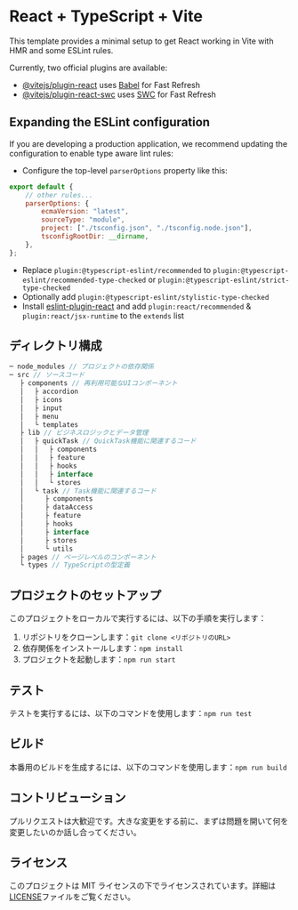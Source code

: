 # React + TypeScript + Vite

This template provides a minimal setup to get React working in Vite with HMR and some ESLint rules.

Currently, two official plugins are available:

- [@vitejs/plugin-react](https://github.com/vitejs/vite-plugin-react/blob/main/packages/plugin-react/README.md) uses [Babel](https://babeljs.io/) for Fast Refresh
- [@vitejs/plugin-react-swc](https://github.com/vitejs/vite-plugin-react-swc) uses [SWC](https://swc.rs/) for Fast Refresh

## Expanding the ESLint configuration

If you are developing a production application, we recommend updating the configuration to enable type aware lint rules:

- Configure the top-level `parserOptions` property like this:

```js
export default {
	// other rules...
	parserOptions: {
		ecmaVersion: "latest",
		sourceType: "module",
		project: ["./tsconfig.json", "./tsconfig.node.json"],
		tsconfigRootDir: __dirname,
	},
};
```

- Replace `plugin:@typescript-eslint/recommended` to `plugin:@typescript-eslint/recommended-type-checked` or `plugin:@typescript-eslint/strict-type-checked`
- Optionally add `plugin:@typescript-eslint/stylistic-type-checked`
- Install [eslint-plugin-react](https://github.com/jsx-eslint/eslint-plugin-react) and add `plugin:react/recommended` & `plugin:react/jsx-runtime` to the `extends` list

## ディレクトリ構成

```js
─ node_modules // プロジェクトの依存関係
─ src // ソースコード
　 ├ components // 再利用可能なUIコンポーネント
　 │ 　├ accordion
　 │ 　├ icons
　 │ 　├ input
　 │ 　├ menu
　 │ 　└ templates
　 ├ lib // ビジネスロジックとデータ管理
　 │ 　├ quickTask // QuickTask機能に関連するコード
　 │ 　│ 　├ components
　 │ 　│ 　├ feature
　 │ 　│ 　├ hooks
　 │ 　│ 　├ interface
　 │ 　│ 　└ stores
　 │ 　└ task // Task機能に関連するコード
　 │ 　 　├ components
　 │ 　 　├ dataAccess
　 │ 　 　├ feature
　 │ 　 　├ hooks
　 │ 　 　├ interface
　 │ 　 　├ stores
　 │ 　 　└ utils
　 ├ pages // ページレベルのコンポーネント
　 └ types // TypeScriptの型定義
```

## プロジェクトのセットアップ

このプロジェクトをローカルで実行するには、以下の手順を実行します：

1. リポジトリをクローンします：`git clone <リポジトリのURL>`
2. 依存関係をインストールします：`npm install`
3. プロジェクトを起動します：`npm run start`

## テスト

テストを実行するには、以下のコマンドを使用します：`npm run test`

## ビルド

本番用のビルドを生成するには、以下のコマンドを使用します：`npm run build`

## コントリビューション

プルリクエストは大歓迎です。大きな変更をする前に、まずは問題を開いて何を変更したいのか話し合ってください。

## ライセンス

このプロジェクトは MIT ライセンスの下でライセンスされています。詳細は[LICENSE](LICENSE)ファイルをご覧ください。
